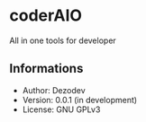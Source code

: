 # coderAIO

All in one tools for developer 

## Informations

* Author: Dezodev
* Version: 0.0.1 (in development)
* License: GNU GPLv3
